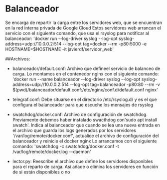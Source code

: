 # Balanceador

Se encarga de repartir la carga entre los servidores web, que se encuentran en la red interna privada de Google Cloud
Estos servidores web arrancan el servicio con el siguiente comando, que usa el rsyslog para notificar al balanceador:
'docker run --log-driver syslog --log-opt syslog-address=udp://10.0.0.2:514 --log-opt tag=docker --rm -p80:5000 -e HOSTNAME=$HOSTNAME -it javierdf/servidor_web'

##Archivos:

- balanceador/default.conf: Archivo que defineel servicio de balanceo de carga. Lo montamos en el contenedor nginx con el siguiente comando:
'docker run --name balanceador --log-driver syslog --log-opt syslog-address=udp://10.0.0.2:514 --log-opt tag=balanceador -p80:80 --rm -v $(pwd)/balanceador/default.conf:/etc/nginx/conf.d/default.conf nginx'

- telegraf.conf: Debe situarse en el directorio /etc/rsyslog.d/ y es el que configura el balanceador para que escuche los mensajes de rsyslog

- swatchdog/docker.conf: Archivo de configuración de swatchdog. Previamente debemos haber instalado swacthdog con'sudo apt install swatch'. 
    Indica al balanceador que cuando se lea una nueva entrada en el archivo que guarda los logs generados por los servidores '/var/log/remote/docker.conf', actualice el archivo de configuración del balanceador y reinicie el docker nginx
    Lo arrancamos con el siguiente comando:
    'swatchdog -c swatchdog/docker.conf -t /var/log/remote/docker.log --daemon'

- lector.py: Reescribe el archivo que define los servidores disponibles para el reparto de carga.
    Así añade o elimina los servidores en función de si están disponibles o no
